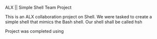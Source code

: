 ALX || Simple Shell Team Project

This is an ALX collaboration project on Shell. We were tasked to create a simple shell that mimics the Bash shell. Our shell shall be called hsh


Project was completed using
